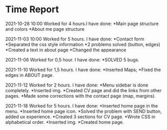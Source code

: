 # Time Report
2021-10-28 10:00 Worked for 4 hours.I have done:
*Main page structure and colors
*About me page structure

2021-11-03 10:00 Worked for 5 hours. I have done:
*Contact form
*Separated the css style information
*2 problems solved (button, edges)
*Created a text in about page
*Changed the appearance

2021-11-06 Worked for 0,5 hour. I have done:
*SOLVED 5 bugs.

2021-11-10 Worked for 1,5 hours. I have done:
*Inserted Maps;
*Fixed the edges in ABOUT page.

2021-11-12 Worked for 2 hours. I have done:
*Menu sidebar is done completely.
*Inserted img.
*Created CV page and did the links from other pages.
*Made some corrections with the contact page (map, margins).

2021-11-18 Worked for 5 hours. I have done:
*Inserted home page in the menu.
*Inserted home page icon.
*Solved the problem with SEND button, added ux experience.
*Created 3 sections for CV page.
*Wrote CSS in alphabetical order.
*Inserted img.
*Created home page.
